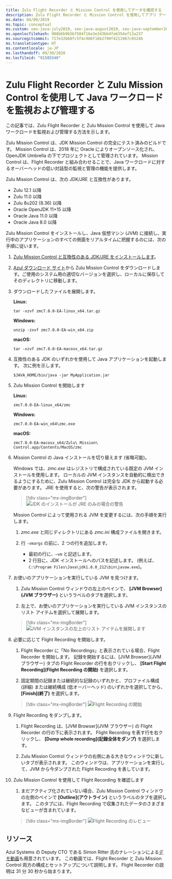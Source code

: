 ```yaml
---
title: Zulu Flight Recorder と Mission Control を使用してデータを確認する
description: Zulu Flight Recorder と Mission Control を使用してアプリ データを収集および確認するためのガイダンス。
ms.date: 04/09/2019
ms.topic: conceptual
ms.custom: seo-java-july2019, seo-java-august2019, seo-java-september2019, devx-track-java
ms.openlocfilehash: 908b6b9b5bf584f16e3e343bb4fe6354ef13a237
ms.sourcegitcommit: 717e32b68fc5f4c986f16b2790f4211967c0524b
ms.translationtype: HT
ms.contentlocale: ja-JP
ms.lasthandoff: 09/30/2020
ms.locfileid: "91585540"
---
```

# <a name="monitor-and-manage-java-workloads-with-zulu-flight-recorder-and-zulu-mission-control"></a>Zulu Flight Recorder と Zulu Mission Control を使用して Java ワークロードを監視および管理する

この記事では、Zulu Flight Recorder と Zulu Mission Control を使用して Java ワークロードを監視および管理する方法を示します。

Zulu Mission Control は、JDK Mission Control の完全にテスト済みのビルドです。 Mission Control は、2018 年に Oracle によりオープンソース化され、OpenJDK Umbrella の下でプロジェクトとして管理されています。 Mission Control は、Flight Recorder と組み合わせることで、Java ワークロードに対するオーバーヘッドの低い対話型の監視と管理の機能を提供します。

Zulu Mission Control は、次の JDK/JRE と互換性があります。

* Zulu 12.1 以降
* Zulu 11.0 以降
* Zulu 8u202 (8.36) 以降
* Oracle OpenJDK 11+15 以降
* Oracle Java 11.0 以降
* Oracle Java 8.0 以降

Zulu Mission Control をインストールし、Java 仮想マシン (JVM) に接続し、実行中のアプリケーションのすべての側面をリアルタイムに把握するのには、次の手順に従います。

1. [Zulu Mission Control と互換性のある JDK/JRE をインストールします](java-jdk-install.md)。

2. [Azul ダウンロード サイト](https://www.azul.com/products/zulu-mission-control/)から Zulu Mission Control をダウンロードします。ご使用のシステム用の適切なバージョンを選択し、ローカルに保存してそのディレクトリに移動します。

3. ダウンロードしたファイルを展開します。

    **Linux:**

    ```azurecli
    tar -xzvf zmc7.0.0-EA-linux_x64.tar.gz
    ```

    **Windows:**

    ```azurecli
    unzip -zxvf zmc7.0.0-EA-win_x64.zip
    ```

    **macOS:**

    ```azurecli
    tar -xzvf zmc7.0.0-EA-macosx_x64.tar.gz
    ```

4. 互換性のある JDK のいずれかを使用して Java アプリケーションを起動します。 次に例を示します。

    ```azurecli
    $JAVA_HOME/bin/java -jar MyApplication.jar
    ```

5. Zulu Mission Control を開始します

    **Linux:**

    ```azurecli
    zmc7.0.0-EA-linux_x64/zmc
    ```

    **Windows:**

    ```azurecli
    zmc7.0.0-EA-win_x64\zmc.exe
    ```

    **macOS:**

    ```azurecli
    zmc7.0.0-EA-macosx_x64/Zulu\ Mission\ Control.app/Contents/MacOS/zmc
    ```

6. Mission Control の Java インストールを切り替えます (省略可能)。

    Windows では、*zmc.exe* はレジストリで構成されている既定の JVM インストールを使用します。 ローカルの JVM インスタンスを自動的に検出できるようにするために、Zulu Mission Control は完全な JDK から起動する必要があります。 JRE を使用すると、次の警告が表示されます。

    > [!div class="mx-imgBorder"]
    ![JDK のインストールが JRE のみの場合の警告](media/jfr-jre-warning-message.png)

    Mission Control によって使用される JVM を変更するには、次の手順を実行します。

    1. *zmc.exe* と同じディレクトリにある *zmc.ini* 構成ファイルを開きます。

    2. 行 `-vmargs` の前に、2 つの行を追加します。

        * 最初の行に、`–vm` と記述します。
        * 2 行目に、JDK インストールへのパスを記述します。 (例えば、`C:\Program Files\Java\jdk1.8.0_212\bin\javaw.exe`)。

7. お使いのアプリケーションを実行している JVM を見つけます。

    1. Zulu Mission Control ウィンドウの左上のペインで、 **[JVM Browser]\(JVM ブラウザー\)** というラベルのタブを選択します。

    2. 左上で、お使いのアプリケーションを実行している JVM インスタンスのリスト アイテムを選択して展開します。

    > [!div class="mx-imgBorder"]
    ![JVM インスタンスの左上のリスト アイテムを展開します](media/jfr-jvm-instance-dashboard.png)

8. 必要に応じて Flight Recording を開始します。

    1. Flight Recorder に「No Recordings」と表示されている場合、Flight Recorder を開始します。 記録を開始するには、[JVM Browser]\(JVM ブラウザー\) タブの Flight Recorder の行を右クリックし、 **[Start Flight Recording]\(Flight Recording の開始\)** を選択します。

    2. 固定期間の記録または継続的な記録のいずれかと、プロファイル構成 (詳細) または継続構成 (低オーバーヘッド) のいずれかを選択してから、 **[Finish]\(終了\)** を選択します。

    > [!div class="mx-imgBorder"]
    ![Flight Recording の開始](media/jfr-start-flight-recording.png)

9. Flight Recording をダンプします。

    1. Flight Recording は、[JVM Browser]\(JVM ブラウザー\) の Flight Recorder の行の下に表示されます。 Flight Recording を表す行を右クリックし、 **[Dump whole recording]\(記録全体をダンプ\)** を選択します。

    2. Zulu Mission Control ウィンドウの右側にある大きなウィンドウに新しいタブが表示されます。 このウィンドウは、アプリケーションを実行して、JVM から今ダンプされた Flight Recording を表しています。

10. Zulu Mission Control を使用して Flight Recording を確認します
    1. まだアクティブ化されていない場合、Zulu Mission Control ウィンドウの左側のペインで **[Outline]\(アウトライン\)** というラベルのタブを選択します。 このタブには、Flight Recording で収集されたデータのさまざまなビューが含まれています。

    > [!div class="mx-imgBorder"]
    ![Flight Recording のレビュー](media/jfr-zulu-mission-control-data.png)

## <a name="resources"></a>リソース

Azul Systems の Deputy CTO である Simon Ritter 氏のナレーションによる[デモ動画](https://www.azul.com/presentation/azul-webinar-open-source-flight-recorder-and-mission-control-managing-and-measuring-openjdk-8-performance/)も用意されています。 この動画では、Flight Recorder と Zulu Mission Control 両方の構成とセットアップについて説明します。 Flight Recorder の説明は 31 分 30 秒から始まります。
